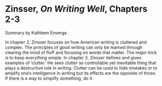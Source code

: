 # Zinsser, _On Writing Well_, Chapters 2-3

Summary by Kathleen Enverga

In chapter 2, Zinsser focuses on how American writing is cluttered and complex. The principles of good writing can only be learned through clearing the mind of fluff and focusing on words that matter. The major trick is to keep everything simple. In chapter 3, Zinsser defines and gives examples of ‘clutter.’ He sees clutter as controllable yet inevitable thing that plays a destructive role in writing. Clutter can be used to hide mistakes or to amplify one’s intelligence in writing but its effects are the opposite of those. If there is a way to simplify something, do it.
